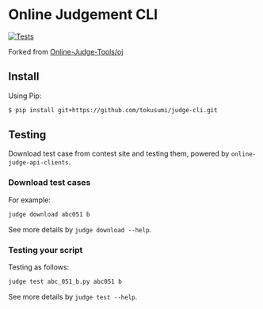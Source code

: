 # Online Judgement CLI
[![Tests](https://github.com/tokusumi/judge-cli/actions/workflows/test.yml/badge.svg)](https://github.com/tokusumi/judge-cli/actions/workflows/test.yml)


Forked from [Online-Judge-Tools/oj](https://github.com/online-judge-tools/oj)

## Install

Using Pip:

```sh
$ pip install git+https://github.com/tokusumi/judge-cli.git
```

## Testing

Download test case from contest site and testing them, powered by `online-judge-api-clients`.

### Download test cases

For example:

```sh
judge download abc051 b
```

See more details by ```judge download --help```.

### Testing your script

Testing as follows:

```sh
judge test abc_051_b.py abc051 b
```

See more details by ```judge test --help```.
